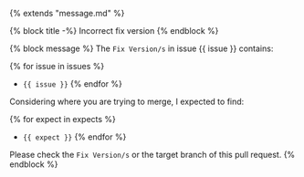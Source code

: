 {% extends "message.md" %}

{% block title -%}
Incorrect fix version
{% endblock %}

{% block message %}
The `Fix Version/s` in issue {{ issue }} contains:

{% for issue in issues %}
* `{{ issue }}`
{% endfor %}

Considering where you are trying to merge, I expected to find:

{% for expect in expects %}
* `{{ expect }}`
{% endfor %}

Please check the `Fix Version/s` or the target branch of this pull request.
{% endblock %}
